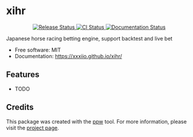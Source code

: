 # xihr


<p align="center">
<a href="https://pypi.python.org/pypi/xihr">
    <img src="https://img.shields.io/pypi/v/xihr.svg"
        alt = "Release Status">
</a>

<a href="https://github.com/xxxiio/xihr/actions">
    <img src="https://github.com/xxxiio/xihr/actions/workflows/main.yml/badge.svg?branch=release" alt="CI Status">
</a>

<a href="https://xxxiio.github.io/xihr/">
    <img src="https://img.shields.io/website/https/xxxiio.github.io/xihr/index.html.svg?label=docs&down_message=unavailable&up_message=available" alt="Documentation Status">
</a>

</p>


Japanese horse racing betting engine, support backtest and live bet


* Free software: MIT
* Documentation: <https://xxxiio.github.io/xihr/>


## Features

* TODO

## Credits

This package was created with the [ppw](https://zillionare.github.io/python-project-wizard) tool. For more information, please visit the [project page](https://zillionare.github.io/python-project-wizard/).
